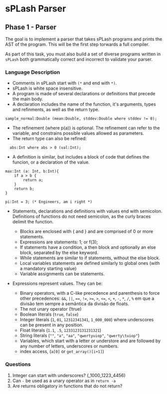 # sPLash Parser

## Phase 1 - Parser

The goal is to implement a parser that takes sPLash programs and prints the AST of the program. This will be the first step torwards a full compiler.

As part of this task, you must also build a set of diverse programs written in `sPLash` both grammatically correct and incorrect to validate your parser.

### Language Description

- Comments in sPLash start with `(*` and end with `*)`.
- sPLash is white space insensitive.
- A program is made of several declarations or definitions that precede the main body.
- A declaration includes the name of the function, it's arguments, types and refinments, as well as the return type.

```sPLash
sample_normal:Double (mean:Double, stddev:Double where stddev != 0);
```

- The refinement (where p(a)) is optional. The refinement can refer to the variable, and constrains possible values allowed as parameters.
- The return type can also be refined:

```sPLash
  abs:Int where abs > 0 (val:Int);  
```

- A definition is similar, but includes a block of code that defines the funcion, or a declaration of the value.

```sPLash
max:Int (a: Int, b:Int){
    if a > b {
        return a;
    }
    return b;
}

pi:Int = 3; (* Engineers, am i right *)
```

- Statements, declarations and definitions with values end with semicolon. Definitions of functions do not need semicolon, as the curly braces delimit the function.
  - Blocks are enclosed with { and } and are comprised of 0 or more statements.
  - Expressions are statements: 1; or f(3);
  - If statements have a condition, a then block and optionally an else block, separated by the else keyword.
  - While statements are similar to if statements, without the else block.
  - Local variables statements are defined similarly to global ones (with a mandatory starting value)
  - Variable assignments can be statements.

- Expressions represent values. They can be:
  - Binary operators, with a C-like precedence and parenthesis to force other precedences: `&&`, `||`, `==`, `!=`, `>=`, `>`, `<=`, `<`, `+`, `-`, `*`, `/`, `%` em que a divisão tem sempre a semântica da divisão de floats.
  - The not unary operator (!true)
  - Boolean literals (`true`, `false`)
  - Integer literals (`1`, `01`, `12312341341`, `1_000_000`) where underscores can be present in any position.
  - Float literals (`1.1`, `.5`, `1233123131231321`)
  - String literals (`""`, `"a"`, `"aa"`, `"qwertyuiop"`, `"qwerty\tuiop"`)
  - Variables, which start with a letter or understore and are followed by any number of letters, underscores or numbers.
  - index access, (`a[0]` or `get_array()[i+1]`)

### Questions

1. Integer can start with underscores? (_1000_1223_4456)
2. Can `-` be used as a unary operator as in `return -a`
3. Are returns obligatory in functions that do not return?
